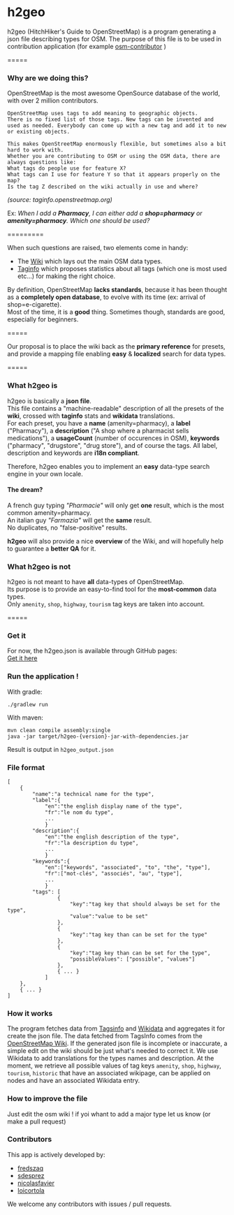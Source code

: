 # h2geo

h2geo (HitchHiker's Guide to OpenStreetMap) is a program generating a json file describing types for OSM.
The purpose of this file is to be used in contribution application
(for example  [osm-contributor](https://github.com/mapsquare/osm-contributor) )

=====

### Why are we doing this?
OpenStreetMap is the most awesome OpenSource database of the world, with over 2 million contributors.  

	OpenStreetMap uses tags to add meaning to geographic objects. 
	There is no fixed list of those tags. New tags can be invented and used as needed. Everybody can come up with a new tag and add it to new or existing objects. 
	
	This makes OpenStreetMap enormously flexible, but sometimes also a bit hard to work with.
	Whether you are contributing to OSM or using the OSM data, there are always questions like:  
	What tags do people use for feature X?  
	What tags can I use for feature Y so that it appears properly on the map?  
	Is the tag Z described on the wiki actually in use and where?  
*(source: taginfo.openstreetmap.org)*

Ex: 
*When I add a <b>Pharmacy</b>, I can either add a <b>shop=pharmacy</b> or <b>amenity=pharmacy</b>. Which one should be used?*


=========

When such questions are raised, two elements come in handy:  
 * The [Wiki](http://wiki.openstreetmap.org/wiki/Tag:shop%3Dpharmacy) which lays out the main OSM data types.
 * [Taginfo](http://taginfo.openstreetmap.org) which proposes statistics about all tags (which one is most used etc...) for making the right choice.

By definition, OpenStreetMap **lacks standards**, because it has been thought as a **completely open database**, to evolve with its time (ex: arrival of shop=e-cigarette).  
Most of the time, it is a **good** thing. Sometimes though, standards are good, especially for beginners.

=====

Our proposal is to place the wiki back as the **primary reference** for presets, and provide a mapping file enabling **easy** & **localized** search for data types.

=====

### What h2geo is
h2geo is basically a **json file**.  
This file contains a "machine-readable" description of all the presets of the **wiki**, crossed with **taginfo** stats and **wikidata** translations.  
For each preset, you have a **name** (amenity=pharmacy), a **label** ("Pharmacy"), a **description** ("A shop where a pharmacist sells medications"), a **usageCount** (number of occurences in OSM), **keywords** ("pharmacy", "drugstore", "drug store"), and of course the tags.
All label, description and keywords are **i18n compliant**.  

Therefore, h2geo enables you to implement an **easy** data-type search engine in your own locale.

#### The dream?  
A french guy typing *"Pharmacie"* will only get **one** result, which is the most common amenity=pharmacy.  
An italian guy *"Farmazia"* will get the **same** result.  
No duplicates, no "false-positive" results.

**h2geo** will also provide a nice **overview** of the Wiki, and will hopefully help to guarantee a **better QA** for it.

### What h2geo is not
h2geo is not meant to have **all** data-types of OpenStreetMap.  
Its purpose is to provide an easy-to-find tool for the **most-common** data types.  
Only `amenity`, `shop`, `highway`, `tourism` tag keys are taken into account.

=====

### Get it
For now, the h2geo.json is available through GitHub pages:  
[Get it here](http://mapsquare.github.io/h2geo/h2geo.json)

### Run the application !
With gradle:

    ./gradlew run

With maven:

    mvn clean compile assembly:single
    java -jar target/h2geo-{version}-jar-with-dependencies.jar

Result is output in `h2geo_output.json`

### File format
	[
		{
			"name":"a technical name for the type",
			"label":{
				"en":"the english display name of the type",
				"fr":"le nom du type",
				...
				}
			"description":{
				"en":"the english description of the type",
				"fr":"la description du type",
				...
				}
			"keywords":{
				"en":["keywords", "associated", "to", "the", "type"],
				"fr":["mot-clés", "associés", "au", "type"],
				...
				}
			"tags": [
					{
						"key":"tag key that should always be set for the type",
						"value":"value to be set"
					},
					{
						"key":"tag key than can be set for the type"
					},
					{
						"key":"tag key than can be set for the type",
						"possibleValues": ["possible", "values"]
					},
					{ ... }
				]
		},
		{ ... }
	]


### How it works
The program fetches data from [Tagsinfo](http://taginfo.openstreetmap.org/) and [Wikidata](https://www.wikidata.org/)
and aggregates it for create the json file. The data fetched from TagsInfo comes from the
[OpenStreetMap Wiki](http://wiki.openstreetmap.org). If the generated json file is incomplete or inaccurate, a simple
edit on the wiki should be just what's needed to correct it. We use Wikidata to add translations for the types names and
description. At the moment, we retrieve all possible values of tag keys `amenity`, `shop`, `highway`, `tourism`,
`historic` that have an associated wikipage,  can be applied on nodes and have an associated Wikidata entry.

### How to improve the file
Just edit the osm wiki ! if yoi whant to add a major type let us know (or make a pull request)


### Contributors
This app is actively developed by:

 + [fredszaq](https://github.com/fredszaq)
 + [sdesprez](https://github.com/sdesprez)
 + [nicolasfavier](https://github.com/nicolasfavier)
 + [loicortola](https://github.com/loicortola)

We welcome any contributors with issues / pull requests.
